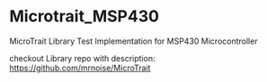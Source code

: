# Microtrait_MSP430
MicroTrait Library Test Implementation for MSP430 Microcontroller

checkout Library repo with description: https://github.com/mrnoise/MicroTrait
